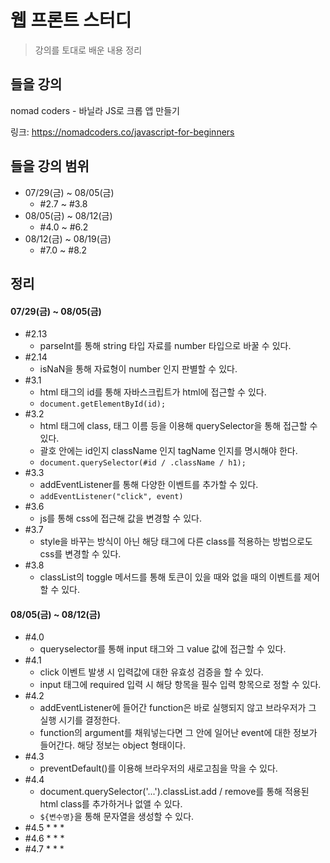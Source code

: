 # 웹 프론트 스터디
> 강의를 토대로 배운 내용 정리

## 들을 강의

nomad coders - 바닐라 JS로 크롭 앱 만들기

링크: https://nomadcoders.co/javascript-for-beginners

## 들을 강의 범위

* 07/29(금) ~ 08/05(금)
    * #2.7 ~ #3.8
* 08/05(금) ~ 08/12(금)
    * #4.0 ~ #6.2
* 08/12(금) ~ 08/19(금)
    * #7.0 ~ #8.2

## 정리

#### 07/29(금) ~ 08/05(금)

* #2.13
    * parseInt를 통해 string 타입 자료를 number 타입으로 바꿀 수 있다.
* #2.14
    * isNaN을 통해 자료형이 number 인지 판별할 수 있다.
* #3.1
    * html 태그의 id를 통해 자바스크립트가 html에 접근할 수 있다.
    * `document.getElementById(id);`
* #3.2
    * html 태그에 class, 태그 이름 등을 이용해 querySelector을 통해 접근할 수 있다.
    * 괄호 안에는 id인지 className 인지 tagName 인지를 명시해야 한다.
    * `document.querySelector(#id / .className / h1);`
* #3.3
    * addEventListener를 통해 다양한 이벤트를 추가할 수 있다.
    * `addEventListener("click", event)`
* #3.6
    * js를 통해 css에 접근해 값을 변경할 수 있다.
* #3.7
    * style을 바꾸는 방식이 아닌 해당 태그에 다른 class를 적용하는 방법으로도 css를 변경할 수 있다. 
* #3.8
    * classList의 toggle 메서드를 통해 토큰이 있을 때와 없을 때의 이벤트를 제어할 수 있다.
    
#### 08/05(금) ~ 08/12(금)

* #4.0
    * queryselector를 통해 input 태그와 그 value 값에 접근할 수 있다.
* #4.1
    * click 이벤트 발생 시 입력값에 대한 유효성 검증을 할 수 있다.
    * input 태그에 required 입력 시 해당 항목을 필수 입력 항목으로 정할 수 있다.
* #4.2
    * addEventListener에 들어간 function은 바로 실행되지 않고 브라우저가 그 실행 시기를 결정한다.
    * function의 argument를 채워넣는다면 그 안에 일어난 event에 대한 정보가 들어간다. 해당 정보는 object 형태이다.
* #4.3
    * preventDefault()를 이용해 브라우저의 새로고침을 막을 수 있다.
* #4.4
    * document.querySelector('...').classList.add / remove를 통해 적용된 html class를 추가하거나 없앨 수 있다.
    * ``${변수명}``을 통해 문자열을 생성할 수 있다.
* #4.5
    * 
    * 
    * 
* #4.6
    * 
    * 
    * 
* #4.7
    * 
    * 
    * 


